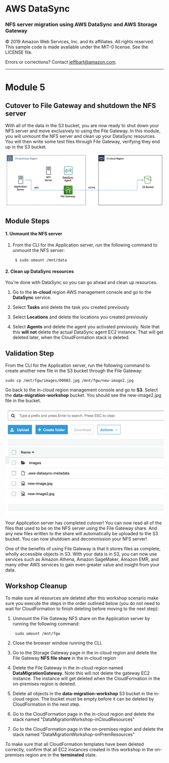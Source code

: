 # **AWS DataSync**

### NFS server migration using AWS DataSync and AWS Storage Gateway

© 2019 Amazon Web Services, Inc. and its affiliates. All rights reserved.
This sample code is made available under the MIT-0 license. See the LICENSE file.

Errors or corrections? Contact [jeffbart@amazon.com](mailto:jeffbart@amazon.com).

---

# Module 5
## Cutover to File Gateway and shutdown the NFS server

With all of the data in the S3 bucket, you are now ready to shut down your NFS server and move exclusively to using the File Gateway.  In this module, you will unmount the NFS server and clean up your DataSync resources.  You will then write some test files through File Gateway, verifying they end up in the S3 bucket.

![](../images/mod5arch.png)

## Module Steps

#### 1. Unmount the NFS server

1. From the CLI for the Application server, run the following command to unmount the NFS server:

        $ sudo umount /mnt/data

#### 2. Clean up DataSync resources

You&#39;re done with DataSync so you can go ahead and clean up resources.

1. Go to the **in-cloud** region AWS management console and go to the **DataSync** service.

2. Select **Tasks** and delete the task you created previously
3. Select **Locations** and delete the locations you created previously
4. Select **Agents** and delete the agent you activated previously.  Note that this **will not** delete the actual DataSync agent EC2 instance.  That will get deleted later, when the CloudFormation stack is deleted.

## Validation Step

From the CLI for the Application server, run the following command to create another new file in the S3 bucket through the File Gateway:

    sudo cp /mnt/fgw/images/00002.jpg /mnt/fgw/new-image2.jpg

Go back to the in-cloud region management console and go to **S3**.  Select the **data-migration-workshop** bucket.  You should see the new-image2.jpg file in the bucket.

![](../images/mod5s31.png)

Your Application server has completed cutover!  You can now read all of the files that used to be on the NFS server using the File Gateway share.  And any new files written to the share will automatically be uploaded to the S3 bucket.  You can now shutdown and decommission your NFS server!

One of the benefits of using File Gateway is that it stores files as complete, wholly accessible objects in S3.  With your data is in S3, you can now use services such as Amazon Athena, Amazon SageMaker, Amazon EMR, and many other AWS services to gain even greater value and insight from your data.

## Workshop Cleanup

To make sure all resources are deleted after this workshop scenario make sure you execute the steps in the order outlined below (you do not need to wait for CloudFormation to finish deleting before moving to the next step):

1. Unmount the File Gateway NFS share on the Application server by running the following command:

        sudo umount /mnt/fgw

2. Close the browser window running the CLI.
3. Go to the Storage Gateway page in the in-cloud region and delete the File Gateway **NFS file share** in the in-cloud region
4. Delete the File Gateway in the in-cloud region named **DataMigrationGateway**.  Note this will not delete the gateway EC2 instance.  The instance will get deleted when the CloudFormation in the on-premises region is deleted.
5. Delete all objects in the **data-migration-workshop** S3 bucket in the in-cloud region.  The bucket must be empty before it can be deleted by CloudFormation in the next step.
6. Go to the CloudFormation page in the in-cloud region and delete the stack named &quot;DataMigrationWorkshop-inCloudResources&quot;
7. Go to the CloudFormation page in the on-premises region and delete the stack named &quot;DataMigrationWorkshop-onPremResources&quot;

To make sure that all CloudFormation templates have been deleted correctly, confirm that all EC2 instances created in this workshop in the on-premises region are in the **terminated** state.

